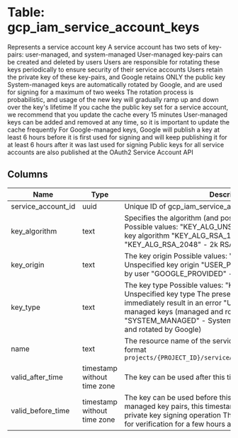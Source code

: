 
# Table: gcp_iam_service_account_keys
Represents a service account key A service account has two sets of key-pairs: user-managed, and system-managed User-managed key-pairs can be created and deleted by users Users are responsible for rotating these keys periodically to ensure security of their service accounts Users retain the private key of these key-pairs, and Google retains ONLY the public key System-managed keys are automatically rotated by Google, and are used for signing for a maximum of two weeks The rotation process is probabilistic, and usage of the new key will gradually ramp up and down over the key's lifetime If you cache the public key set for a service account, we recommend that you update the cache every 15 minutes User-managed keys can be added and removed at any time, so it is important to update the cache frequently For Google-managed keys, Google will publish a key at least 6 hours before it is first used for signing and will keep publishing it for at least 6 hours after it was last used for signing Public keys for all service accounts are also published at the OAuth2 Service Account API
## Columns
| Name        | Type           | Description  |
| ------------- | ------------- | -----  |
|service_account_id|uuid|Unique ID of gcp_iam_service_accounts table (FK)|
|key_algorithm|text|Specifies the algorithm (and possibly key size) for the key  Possible values:   "KEY_ALG_UNSPECIFIED" - An unspecified key algorithm   "KEY_ALG_RSA_1024" - 1k RSA Key   "KEY_ALG_RSA_2048" - 2k RSA Key|
|key_origin|text|The key origin  Possible values:   "ORIGIN_UNSPECIFIED" - Unspecified key origin   "USER_PROVIDED" - Key is provided by user   "GOOGLE_PROVIDED" - Key is provided by Google|
|key_type|text|The key type  Possible values:   "KEY_TYPE_UNSPECIFIED" - Unspecified key type The presence of this in the message will immediately result in an error   "USER_MANAGED" - User-managed keys (managed and rotated by the user)   "SYSTEM_MANAGED" - System-managed keys (managed and rotated by Google)|
|name|text|The resource name of the service account key in the following format `projects/{PROJECT_ID}/serviceAccounts/{ACCOUNT}/keys/{key}`|
|valid_after_time|timestamp without time zone|The key can be used after this timestamp|
|valid_before_time|timestamp without time zone|The key can be used before this timestamp For system-managed key pairs, this timestamp is the end time for the private key signing operation The public key could still be used for verification for a few hours after this time|
